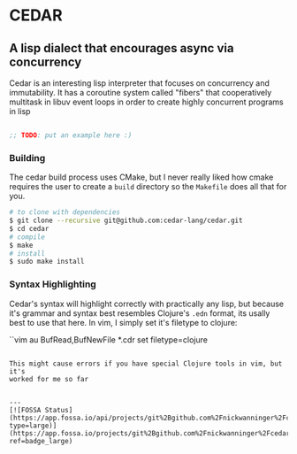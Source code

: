 # CEDAR
## A lisp dialect that encourages async via concurrency

Cedar is an interesting lisp interpreter that focuses on concurrency and
immutability. It has a coroutine system called "fibers" that cooperatively
multitask in libuv event loops in order to create highly
concurrent programs in lisp

```clojure

;; TODO: put an example here :)

```



### Building

The cedar build process uses CMake, but I never really liked how cmake requires
the user to create a `build` directory so the `Makefile` does all that for you.
```sh
# to clone with dependencies
$ git clone --recursive git@github.com:cedar-lang/cedar.git
$ cd cedar
# compile
$ make
# install
$ sudo make install
```



### Syntax Highlighting
Cedar's syntax will highlight correctly with practically any lisp, but because
it's grammar and syntax best resembles Clojure's `.edn` format, its usally best
to use that here. In vim, I simply set it's filetype to clojure:

``vim
au BufRead,BufNewFile *.cdr set filetype=clojure
```

This might cause errors if you have special Clojure tools in vim, but it's
worked for me so far


---
[![FOSSA Status](https://app.fossa.io/api/projects/git%2Bgithub.com%2Fnickwanninger%2Fcedar.svg?type=large)](https://app.fossa.io/projects/git%2Bgithub.com%2Fnickwanninger%2Fcedar?ref=badge_large)
